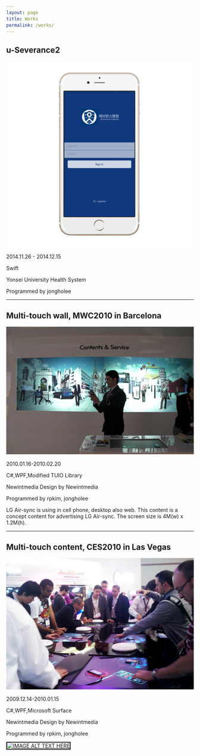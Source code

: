 ```yaml
---
layout: page
title: Works
permalink: /works/
---
```



## u-Severance2
<img src="https://raw.githubusercontent.com/JonghoL/jonghol.github.io/master/assets/uSeverance2.png" width="500" height="500">



2014.11.26 - 2014.12.15

Swift

Yonsei University Health System

Programmed by  jongholee

___


## Multi-touch wall, MWC2010 in Barcelona
![mwc2010-2](https://raw.githubusercontent.com/JonghoL/jonghol.github.io/master/assets/mwc2010_2.png)


2010.01.16-2010.02.20

C#,WPF,Modified TUIO Library

Newintmedia
Design by Newintmedia

Programmed by rpkim, jongholee

LG Air-sync is using in cell phone, desktop also web. 
This content is a concept content for advertising LG Air-sync. 
The screen size is 4M(w) x 1.2M(h).

___



## Multi-touch content, CES2010 in Las Vegas 
![ces2010](https://raw.githubusercontent.com/JonghoL/jonghol.github.io/master/assets/ces2010.png)

2009.12.14-2010.01.15 

C#,WPF,Microsoft Surface 

Newintmedia Design by Newintmedia

Programmed by rpkim, jongholee 

<a href="http://www.youtube.com/watch?feature=player_embedded&v=Cns4OCZts8I" target="_blank">
<img src="http://img.youtube.com/vi/Cns4OCZts8I/0.jpg" 
alt="IMAGE ALT TEXT HERE" width="240" height="180" border="2" />
</a>